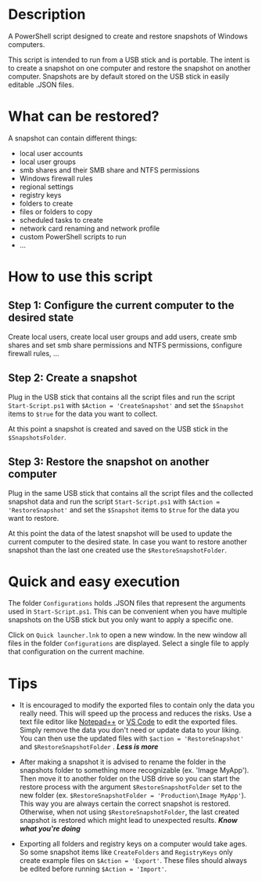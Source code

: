 # Description
A PowerShell script designed to create and restore snapshots of Windows computers. 

This script is intended to run from a USB stick and is portable. The intent is to create a snapshot on one computer and restore the snapshot on another computer. Snapshots are by default stored on the USB stick in easily editable .JSON files.

# What can be restored?
A snapshot can contain different things:
- local user accounts
- local user groups
- smb shares and their SMB share and NTFS permissions
- Windows firewall rules
- regional settings
- registry keys
- folders to create
- files or folders to copy
- scheduled tasks to create
- network card renaming and network profile
- custom PowerShell scripts to run
- ...

# How to use this script

## Step 1: Configure the current computer to the desired state
Create local users, create local user groups and add users, create smb shares and set smb share permissions and NTFS permissions, configure firewall rules, ...

## Step 2: Create a snapshot
Plug in the USB stick that contains all the script files and run the script `Start-Script.ps1` with `$Action = 'CreateSnapshot'` and set the `$Snapshot` items to `$true` for the data you want to collect.

At this point a snapshot is created and saved on the USB stick in the `$SnapshotsFolder`.

## Step 3: Restore the snapshot on another computer
Plug in the same USB stick that contains all the script files and the collected snapshot data and run the script `Start-Script.ps1` with `$Action = 'RestoreSnapshot'` and set the `$Snapshot` items to `$true` for the data you want to restore.

At this point the data of the latest snapshot will be used to update the current computer to the desired state. In case you want to restore another snapshot than the last one created use the `$RestoreSnapshotFolder`.

# Quick and easy execution
The folder `Configurations` holds .JSON files that represent the arguments used in `Start-Script.ps1`. This can be convenient when you have multiple snapshots on the USB stick but you only want to apply a specific one.

Click on `Quick launcher.lnk` to open a new window. In the new window all files in the folder `Configurations` are displayed. Select a single file to apply that configuration on the current machine.

 # Tips
- It is encouraged to modify the exported files to contain only the data you really need. This will speed up the process and reduces the risks. Use a text file editor like [Notepad++] or [VS Code] to edit the exported files. Simply remove the data you don't need or update data to your liking. You can then use the updated files with `$action = 'RestoreSnapshot'` and `$RestoreSnapshotFolder` . **_Less is more_**

- After making a snapshot it is advised to rename the folder in the snapshots folder to something more recognizable (ex. 'Image MyApp'). Then move it to another folder on the USB drive so you can start the restore process with the argument `$RestoreSnapshotFolder` set to the new folder (ex. `$RestoreSnapshotFolder = 'Production\Image MyApp'`). This way you are always certain the correct snapshot is restored. Otherwise, when not using `$RestoreSnapshotFolder`, the last created snapshot is restored which might lead to unexpected results. **_Know what you're doing_**

- Exporting all folders and registry keys on a computer would take ages. So some snapshot items like `CreateFolders` and `RegistryKeys` only create example files on `$Action = 'Export'`. These files should always be edited before running `$Action = 'Import'`.

[Notepad++]: https://notepad-plus-plus.org/
[VS Code]: https://code.visualstudio.com/